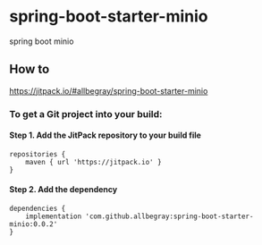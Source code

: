 # spring-boot-starter-minio
spring boot minio

## How to
https://jitpack.io/#allbegray/spring-boot-starter-minio

### To get a Git project into your build:
#### Step 1. Add the JitPack repository to your build file
```
repositories {
    maven { url 'https://jitpack.io' }
}
```

#### Step 2. Add the dependency
```
dependencies {
    implementation 'com.github.allbegray:spring-boot-starter-minio:0.0.2'
}
```
